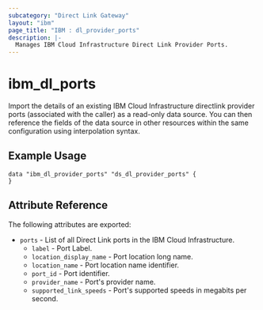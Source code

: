 ```yaml
---
subcategory: "Direct Link Gateway"
layout: "ibm"
page_title: "IBM : dl_provider_ports"
description: |-
  Manages IBM Cloud Infrastructure Direct Link Provider Ports.
---
```


# ibm\_dl_ports

Import the details of an existing IBM Cloud Infrastructure directlink provider ports (associated with the caller) as a read-only data source. You can then reference the fields of the data source in other resources within the same configuration using interpolation syntax.


## Example Usage

```hcl
data "ibm_dl_provider_ports" "ds_dl_provider_ports" {
}
```

## Attribute Reference

The following attributes are exported:

* `ports` - List of all Direct Link ports in the IBM Cloud Infrastructure.
  * `label` - Port Label.
  * `location_display_name` - Port location long name.
  * `location_name` - Port location name identifier.
  * `port_id` - Port identifier.
  * `provider_name` - Port's provider name.
  * `supported_link_speeds` - Port's supported speeds in megabits per second.
  

